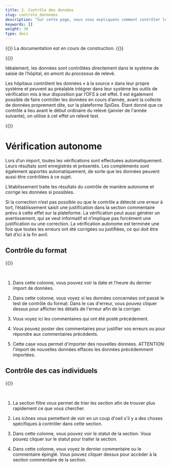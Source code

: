 ```yaml
---
title: 2. Contrôle des données
slug: controle_donnnees
description: "Sur cette page, nous vous expliquons comment contrôler les données importées par votre centre hospitalier sur la plateforme SpiGes."
keywords: []
weight: 30
type: docs
---
```


{{<alert color="info">}}
La documentation est en cours de construction.
{{</alert>}}

{{<alert title="Vérification à la source" color="info">}}
<p> Idéalement, les données sont contrôlées directement dans le système de saisie de l’hôpital, en amont du processus de relevé. </p>

<p> Les hôpitaux contrôlent les données « à la source » dans leur propre système et peuvent au préalable intégrer dans leur système les outils de vérification mis à leur disposition par l’OFS à cet effet. Il est également possible de faire contrôler les données en cours d’année, avant la collecte de données proprement dite, sur la plateforme SpiGes. Étant donné que ce contrôle a lieu avant le début ordinaire du relevé (janvier de l'année suivante), on utilise à cet effet un relevé test. </p>
{{</alert>}}

# Vérification autonome

Lors d’un import, toutes les vérifications sont effectuées automatiquement. Leurs résultats sont enregistrés et présentés. Les compléments sont également apportés automatiquement, de sorte que les données peuvent aussi être contrôlées à ce sujet. 

L’établissement traite les résultats du contrôle de manière autonome et corrige les données si possibles. 

Si la correction n’est pas possible ou que le contrôle a détecté une erreur à tort, l’établissement saisit une justification dans la section commentaire prévu à cette effet sur la plateforme. La vérification peut aussi générer un avertissement, qui se veut informatif et n’implique pas forcément une justification ou une correction. La vérification autonome est terminée une fois que toutes les erreurs ont été corrigées ou justifiées, ce qui doit être fait d’ici à la fin avril.

## Contrôle du format

{{<insertImage image="test_format.png" class="bord img_full">}}

&nbsp;

1. Dans cette colonne, vous pouvez voir la date et l'heure du dernier import de données.

2. Dans cette colonne, vous voyez si les données concernées ont passé le test de contrôle du format. Dans le cas d'erreur, vous pouvez cliquer dessus pour afficher les détails de l'erreur afin de la corriger.

3. Vous voyez ici les commentaires qui ont été posté précédement. 

4. Vous pouvez poster des commentaires pour justifier vos erreurs ou pour répondre aux commentaires précédents. 

5. Cette case vous permet d'importer des nouvelles données. ATTENTION: l'import de nouvelles données effaces les données précédemment importées. 

## Contrôle des cas individuels

{{<insertImage image="controle.png" class="bord img_full">}}

&nbsp;

1. La section filtre vous permet de trier les section afin de trouver plus rapidement ce que vous chercher.

2. Les icônes vous pemettent de voir en un coup d'oeil s'il y a des choses spécifiques à contrôler dans cette section. 

3. Dans cette colonne, vous pouvez voir le statut de la section. Vous pouvez cliquer sur le statut pour traiter la section.

4. Dans cette colonne, vous voyez le dernier commentaire ou le commentaire épinglé. Vous pouvez cliquer dessus pour accèder à la section commentaire de la section. 

